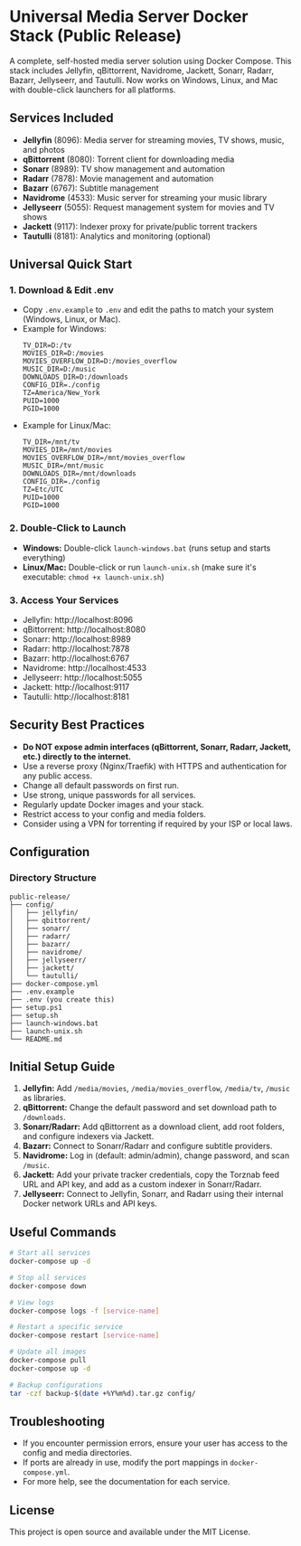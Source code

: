 # Universal Media Server Docker Stack (Public Release)

A complete, self-hosted media server solution using Docker Compose. This stack includes Jellyfin, qBittorrent, Navidrome, Jackett, Sonarr, Radarr, Bazarr, Jellyseerr, and Tautulli. Now works on Windows, Linux, and Mac with double-click launchers for all platforms.

## Services Included

- **Jellyfin** (8096): Media server for streaming movies, TV shows, music, and photos
- **qBittorrent** (8080): Torrent client for downloading media
- **Sonarr** (8989): TV show management and automation
- **Radarr** (7878): Movie management and automation
- **Bazarr** (6767): Subtitle management
- **Navidrome** (4533): Music server for streaming your music library
- **Jellyseerr** (5055): Request management system for movies and TV shows
- **Jackett** (9117): Indexer proxy for private/public torrent trackers
- **Tautulli** (8181): Analytics and monitoring (optional)

## Universal Quick Start

### 1. Download & Edit .env
- Copy `.env.example` to `.env` and edit the paths to match your system (Windows, Linux, or Mac).
- Example for Windows:
  ```env
  TV_DIR=D:/tv
  MOVIES_DIR=D:/movies
  MOVIES_OVERFLOW_DIR=D:/movies_overflow
  MUSIC_DIR=D:/music
  DOWNLOADS_DIR=D:/downloads
  CONFIG_DIR=./config
  TZ=America/New_York
  PUID=1000
  PGID=1000
  ```
- Example for Linux/Mac:
  ```env
  TV_DIR=/mnt/tv
  MOVIES_DIR=/mnt/movies
  MOVIES_OVERFLOW_DIR=/mnt/movies_overflow
  MUSIC_DIR=/mnt/music
  DOWNLOADS_DIR=/mnt/downloads
  CONFIG_DIR=./config
  TZ=Etc/UTC
  PUID=1000
  PGID=1000
  ```

### 2. Double-Click to Launch
- **Windows:** Double-click `launch-windows.bat` (runs setup and starts everything)
- **Linux/Mac:** Double-click or run `launch-unix.sh` (make sure it's executable: `chmod +x launch-unix.sh`)

### 3. Access Your Services
- Jellyfin: http://localhost:8096
- qBittorrent: http://localhost:8080
- Sonarr: http://localhost:8989
- Radarr: http://localhost:7878
- Bazarr: http://localhost:6767
- Navidrome: http://localhost:4533
- Jellyseerr: http://localhost:5055
- Jackett: http://localhost:9117
- Tautulli: http://localhost:8181

## Security Best Practices
- **Do NOT expose admin interfaces (qBittorrent, Sonarr, Radarr, Jackett, etc.) directly to the internet.**
- Use a reverse proxy (Nginx/Traefik) with HTTPS and authentication for any public access.
- Change all default passwords on first run.
- Use strong, unique passwords for all services.
- Regularly update Docker images and your stack.
- Restrict access to your config and media folders.
- Consider using a VPN for torrenting if required by your ISP or local laws.

## Configuration

### Directory Structure
```
public-release/
├── config/
│   ├── jellyfin/
│   ├── qbittorrent/
│   ├── sonarr/
│   ├── radarr/
│   ├── bazarr/
│   ├── navidrome/
│   ├── jellyseerr/
│   ├── jackett/
│   └── tautulli/
├── docker-compose.yml
├── .env.example
├── .env (you create this)
├── setup.ps1
├── setup.sh
├── launch-windows.bat
├── launch-unix.sh
└── README.md
```

## Initial Setup Guide

1. **Jellyfin:** Add `/media/movies`, `/media/movies_overflow`, `/media/tv`, `/music` as libraries.
2. **qBittorrent:** Change the default password and set download path to `/downloads`.
3. **Sonarr/Radarr:** Add qBittorrent as a download client, add root folders, and configure indexers via Jackett.
4. **Bazarr:** Connect to Sonarr/Radarr and configure subtitle providers.
5. **Navidrome:** Log in (default: admin/admin), change password, and scan `/music`.
6. **Jackett:** Add your private tracker credentials, copy the Torznab feed URL and API key, and add as a custom indexer in Sonarr/Radarr.
7. **Jellyseerr:** Connect to Jellyfin, Sonarr, and Radarr using their internal Docker network URLs and API keys.

## Useful Commands

```bash
# Start all services
docker-compose up -d

# Stop all services
docker-compose down

# View logs
docker-compose logs -f [service-name]

# Restart a specific service
docker-compose restart [service-name]

# Update all images
docker-compose pull
docker-compose up -d

# Backup configurations
tar -czf backup-$(date +%Y%m%d).tar.gz config/
```

## Troubleshooting
- If you encounter permission errors, ensure your user has access to the config and media directories.
- If ports are already in use, modify the port mappings in `docker-compose.yml`.
- For more help, see the documentation for each service.

## License
This project is open source and available under the MIT License. 